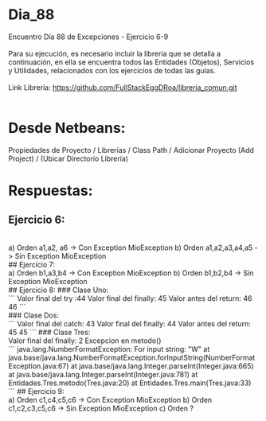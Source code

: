 # Dia_88
Encuentro Día 88 de Excepciones - Ejercicio 6-9
<br>
<br>
Para su ejecución, es necesario incluir la librería que se detalla a continuación, en ella se encuentra todos las Entidades (Objetos), Servicios y 
Utilidades, relacionados con los ejercicios de todas las guías.
<br>
<br>
Link Librería: https://github.com/FullStackEggDRoa/libreria_comun.git
<br>
<br>
# Desde Netbeans: 
Propiedades de Proyecto / Librerías / Class Path / Adicionar Proyecto (Add Project) / (Ubicar Directorio Librería)
# Respuestas:
## Ejercicio 6:
<br>
a) Orden a1,a2, a6 -> Con Exception MioException
b) Orden a1,a2,a3,a4,a5 -> Sin Exception MioException
<br>
## Ejercicio 7:
<br>
a) Orden b1,a3,b4 ->  Con Exception MioException
b) Orden b1,b2,b4 -> Sin Exception MioException
<br>
## Ejercicio 8:
### Clase Uno:
<br>
```
Valor final del try :44
Valor final del finally: 45
Valor antes del return: 46
46
```
<br>
### Clase Dos:
<br>
```
Valor final del catch: 43
Valor final del finally: 44
Valor antes del return: 45
45
```
### Clase Tres:
<br>
Valor final del finally: 2
Excepcion en metodo()
<br> 
```
java.lang.NumberFormatException: For input string: "W"
	at java.base/java.lang.NumberFormatException.forInputString(NumberFormatException.java:67)
	at java.base/java.lang.Integer.parseInt(Integer.java:665)
	at java.base/java.lang.Integer.parseInt(Integer.java:781)
	at Entidades.Tres.metodo(Tres.java:20)
	at Entidades.Tres.main(Tres.java:33)
```
## Ejercicio 9:
<br>
a) Orden c1,c4,c5,c6 ->  Con Exception MioException
b) Orden c1,c2,c3,c5,c6 -> Sin Exception MioException
c) Orden ?
